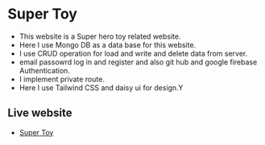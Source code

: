 
# Super Toy


* This website is a Super hero toy related website.
* Here I use Mongo DB as a data base for this website.
* I use CRUD operation for load and write and delete data from server.
* email passowrd log in and register and also git hub and google firebase  Authentication.
* I implement private route.
* Here I use Tailwind CSS and daisy ui for design.Y
## Live website

 - [Super Toy](https://super-toys-ba4d5.web.app/)


